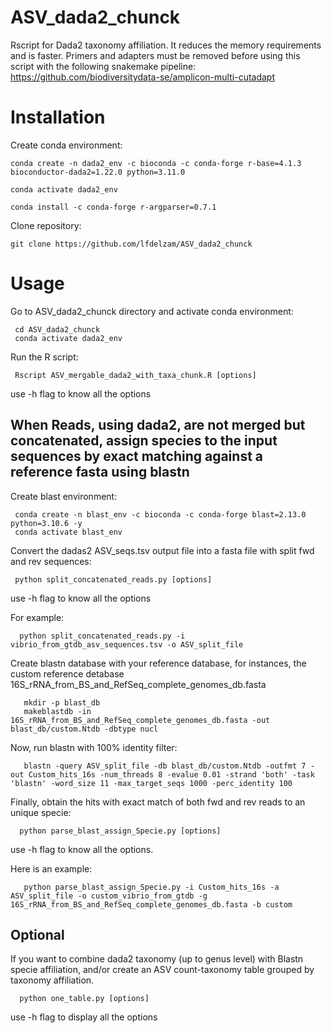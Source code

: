 # ASV_dada2_chunck
Rscript for Dada2 taxonomy affiliation. It reduces the memory requirements and is faster.
Primers and adapters must be removed before using this script with the following snakemake pipeline: https://github.com/biodiversitydata-se/amplicon-multi-cutadapt

# Installation 
 Create conda environment:
 
    conda create -n dada2_env -c bioconda -c conda-forge r-base=4.1.3 bioconductor-dada2=1.22.0 python=3.11.0
   
    conda activate dada2_env
   
    conda install -c conda-forge r-argparser=0.7.1

Clone repository:

    git clone https://github.com/lfdelzam/ASV_dada2_chunck

# Usage

Go to ASV_dada2_chunck directory and activate conda environment:

     cd ASV_dada2_chunck
     conda activate dada2_env

Run the R script:

     Rscript ASV_mergable_dada2_with_taxa_chunk.R [options]
   use -h flag to know all the options 

## When Reads, using dada2, are not merged but concatenated, assign species to the input sequences by exact matching against a reference fasta using blastn

Create blast environment:

     conda create -n blast_env -c bioconda -c conda-forge blast=2.13.0 python=3.10.6 -y
     conda activate blast_env

Convert the dadas2 ASV_seqs.tsv output file into a fasta file with split fwd and rev sequences:

     python split_concatenated_reads.py [options]
   use -h flag to know all the options
   
For example:

      python split_concatenated_reads.py -i vibrio_from_gtdb_asv_sequences.tsv -o ASV_split_file

Create blastn database with your reference database, for instances, the custom reference detabase 16S_rRNA_from_BS_and_RefSeq_complete_genomes_db.fasta 

       mkdir -p blast_db
       makeblastdb -in 16S_rRNA_from_BS_and_RefSeq_complete_genomes_db.fasta -out blast_db/custom.Ntdb -dbtype nucl
   
Now, run blastn with 100% identity filter:

       blastn -query ASV_split_file -db blast_db/custom.Ntdb -outfmt 7 -out Custom_hits_16s -num_threads 8 -evalue 0.01 -strand 'both' -task 'blastn' -word_size 11 -max_target_seqs 1000 -perc_identity 100
   
Finally, obtain the hits with exact match of both fwd and rev reads to an unique specie:

      python parse_blast_assign_Specie.py [options]
   use -h flag to know all the options.

Here is an example:

       python parse_blast_assign_Specie.py -i Custom_hits_16s -a ASV_split_file -o custom_vibrio_from_gtdb -g 16S_rRNA_from_BS_and_RefSeq_complete_genomes_db.fasta -b custom

## Optional 

If you want to combine dada2 taxonomy (up to genus level) with Blastn specie affiliation, and/or create an ASV count-taxonomy table grouped by taxonomy affiliation.  

      python one_table.py [options] 
   use -h flag to display all the options 
